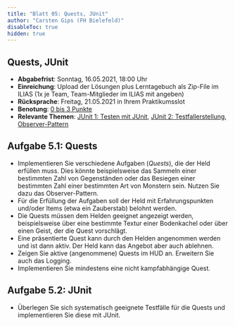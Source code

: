 ```yaml
---
title: "Blatt 05: Quests, JUnit"
author: "Carsten Gips (FH Bielefeld)"
disableToc: true
hidden: true
---
```



## Quests, JUnit

*   **Abgabefrist**:
    Sonntag, 16.05.2021, 18:00 Uhr
*   **Einreichung**:
    Upload der Lösungen plus Lerntagebuch als Zip-File im ILIAS
    (1x je Team, Team-Mitglieder im ILIAS mit angeben)
*   **Rücksprache**:
    Freitag, 21.05.2021 in Ihrem Praktikumsslot
*   **Benotung**:
    [0 bis 3 Punkte](pm_orga.html#punkte)
*   **Relevante Themen**:
    [JUnit 1: Testen mit JUnit](pm_junit1.html),
    [JUnit 2: Testfallerstellung](pm_junit2.html),
    [Observer-Pattern](pm_observer.html)

## Aufgabe 5.1: Quests

-   Implementieren Sie verschiedene Aufgaben (*Quests*), die der Held erfüllen
    muss. Dies könnte beispielsweise das Sammeln einer bestimmten Zahl von
    Gegenständen oder das Besiegen einer bestimmten Zahl einer bestimmten Art
    von Monstern sein. Nutzen Sie dazu das Observer-Pattern.
-   Für die Erfüllung der Aufgaben soll der Held mit Erfahrungspunkten und/oder
    Items (etwa ein Zauberstab) belohnt werden.
-   Die Quests müssen dem Helden geeignet angezeigt werden, beispielsweise über
    eine bestimmte Textur einer Bodenkachel oder über einen Geist, der die Quest
    vorschlägt.
-   Eine präsentierte Quest kann durch den Helden angenommen werden und ist dann
    aktiv. Der Held kann das Angebot aber auch ablehnen.
-   Zeigen Sie aktive (angenommene) Quests im HUD an. Erweitern Sie auch das
    Logging.
-   Implementieren Sie mindestens eine nicht kampfabhängige Quest.

## Aufgabe 5.2: JUnit

-   Überlegen Sie sich systematisch geeignete Testfälle für die Quests und
    implementieren Sie diese mit JUnit.
